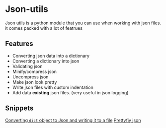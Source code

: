 # Json-utils

Json utils is a python module that you can use when working with json files.
it comes packed with a lot of featrues

## Features

- Converting json data into a dictionary
- Converting a dictionary into json
- Validating json
- Minify/compress json
- Uncompress json
- Make json look pretty
- Write json files with custom indentation
- Add data **existing** json files. (very useful in json logging)

## Snippets

[Converting `dict` object to Json and writing it to a file](./snippets/DICT_TO_JSON_WRITE.md)
[Prettyfiy json](./snippets/minify-json-to-preety-print.md#pretty-print-json)
